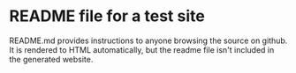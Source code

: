# README file for a test site

README.md provides instructions to anyone browsing the source on github. It is rendered to HTML automatically, but the readme file isn't included in the generated website. 
